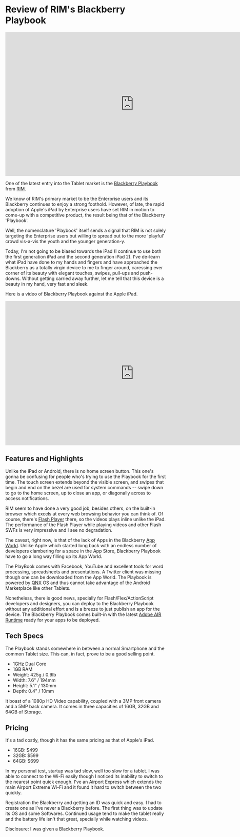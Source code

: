 # Review of RIM's Blackberry Playbook

<iframe width="800" height="450" src="http://www.youtube.com/embed/OLDh-6_sHT4?hd=1" frameborder="0" allowfullscreen></iframe>

One of the latest entry into the Tablet market is the <a href="http://us.blackberry.com/playbook-tablet/">Blackberry Playbook</a> from <a href="http://www.rim.com/">RIM</a>.

We know of RIM's primary market to be the Enterprise users and its Blackberry continues to enjoy a strong foothold. However, of late, the rapid adoption of Apple's iPad by Enterprise users have set RIM in motion to come-up with a competitive product, the result being that of the Blackberry 'Playbook'.

Well, the nomenclature 'Playbook' itself sends a signal that RIM is not solely targeting the Enterprise users but willing to spread out to the more 'playful' crowd vis-a-vis the youth and the younger generation-y.

Today, I'm not going to be biased towards the iPad (I continue to use both the first generation iPad and the second generation iPad 2). I've de-learn what iPad have done to my hands and fingers and have approached the Blackberry as a totally virgin device to me to finger around, caressing ever corner of its beauty with elegant touches, swipes, pull-ups and push-downs. Without getting carried away further, let me tell that this device is a beauty in my hand, very fast and sleek.

Here is a video of Blackberry Playbook against the Apple iPad.

<iframe width="800" height="450" src="http://www.youtube.com/embed/s72rGDUn2uo?hd=1" frameborder="0" allowfullscreen></iframe>

## Features and Highlights

Unlike the iPad or Android, there is no home screen button. This one's gonna be confusing for people who's trying to use the Playbook for the first time. The touch screen extends beyond the visible screen, and swipes that begin and end on the bezel are used for system commands -- swipe down to go to the home screen, up to close an app, or diagonally across to access notifications.

RIM seem to have done a very good job, besides others, on the built-in browser which excels at every web browsing behavior you can think of. Of course, there's <a href="http://www.adobe.com/products/flashplayer/">Flash Player</a> there, so the videos plays inline unlike the iPad. The performance of the Flash Player while playing videos and other Flash SWFs is very impressive and I see no degradation.

The caveat, right now, is that of the lack of Apps in the Blackberry <a href="http://us.blackberry.com/apps-software/appworld/">App World</a>. Unlike Apple which started long back with an endless number of developers clambering for a space in the App Store, Blackberry Playbook have to go a long way filling up its App World.

The PlayBook comes with Facebook, YouTube and excellent tools for word processing, spreadsheets and presentations. A Twitter client was missing though one can be downloaded from the App World. The Playbook is powered by <a href="http://www.qnx.com/products/neutrino-rtos/">QNX</a> OS and thus cannot take advantage of the Android Marketplace like other Tablets.

Nonetheless, there is good news, specially for Flash/Flex/ActionScript developers and designers, you can deploy to the Blackberry Playbook without any additional effort and is a breeze to just publish an app for the device. The Blackberry Playbook comes built-in with the latest <a href="http://www.adobe.com/products/air/">Adobe AIR Runtime</a> ready for your apps to be deployed.

## Tech Specs

The Playbook stands somewhere in between a normal Smartphone and the common Tablet size. This can, in fact, prove to be a good selling point.

- 1GHz Dual Core
- 1GB RAM
- Weight: 425g / 0.9lb
- Width: 7.6" / 194mm
- Height: 5.1" / 130mm
- Depth: 0.4" / 10mm

It boast of a 1080p HD Video capability, coupled with a 3MP front camera and a 5MP back camera. It comes in three capacities of 16GB, 32GB and 64GB of Storage.

## Pricing

It's a tad costly, though it has the same pricing as that of Apple's iPad.

- 16GB: $499
- 32GB: $599
- 64GB: $699

In my personal test, startup was tad slow, well too slow for a tablet. I was able to connect to the Wi-Fi easily though I noticed its inability to switch to the nearest point quick enough. I've an Airport Express which extends the main Airport Extreme Wi-Fi and it found it hard to switch between the two quickly.

Registration the Blackberry and getting an ID was quick and easy. I had to create one as I've never a Blackberry before. The first thing was to update its OS and some Softwares. Continued usage tend to make the tablet really and the battery life isn't that great, specially while watching videos.

Disclosure: I was given a Blackberry Playbook.